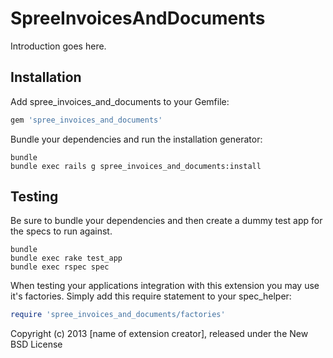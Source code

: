 SpreeInvoicesAndDocuments
=========================

Introduction goes here.

Installation
------------

Add spree_invoices_and_documents to your Gemfile:

```ruby
gem 'spree_invoices_and_documents'
```

Bundle your dependencies and run the installation generator:

```shell
bundle
bundle exec rails g spree_invoices_and_documents:install
```

Testing
-------

Be sure to bundle your dependencies and then create a dummy test app for the specs to run against.

```shell
bundle
bundle exec rake test_app
bundle exec rspec spec
```

When testing your applications integration with this extension you may use it's factories.
Simply add this require statement to your spec_helper:

```ruby
require 'spree_invoices_and_documents/factories'
```

Copyright (c) 2013 [name of extension creator], released under the New BSD License
